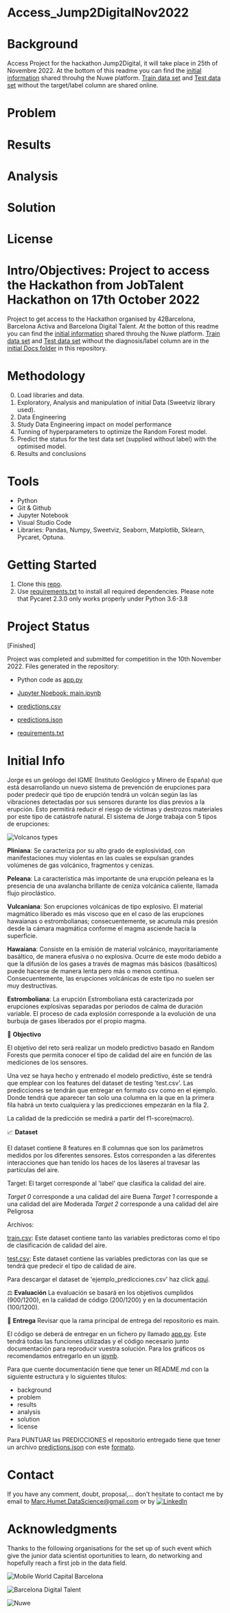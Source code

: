 # Access_Jump2DigitalNov2022


# Background
Access Project for the hackathon Jump2Digital, it will take place in 25th of Novembre 2022. At the bottom of this readme you can find the [initial information](#Initial-Info) shared throuhg the Nuwe platform. [Train data set](https://nuwe.io/dev/challenges/jump2digital2022-data-science#:~:text=Variables%20del%20dataset%3A,ejemplo_predicciones.csv%27%20haz%20click%20aqu%C3%AD.) and [Test data set](https://challenges-asset-files.s3.us-east-2.amazonaws.com/Events/Jump2digital+2022/test.csv) without the target/label column are shared online.


# Problem

# Results

# Analysis

# Solution

# License


# Intro/Objectives: Project to access the Hackathon from JobTalent Hackathon on 17th October 2022

Project to get access to the Hackathon organised by 42Barcelona, Barcelona Activa and Barcelona Digital Talent. At the botton of this readme you can find the [initial information](#Initial-Info) shared throuhg the Nuwe platform. [Train data set](https://github.com/MarkusHumetus/Access_Job_Talent_Oct_2022/blob/main/initial_files/jm_train.csv) and [Test data set](https://github.com/MarkusHumetus/Access_Job_Talent_Oct_2022/blob/main/initial_files/jm_X_test.csv) without the diagnosis/label column are in the [initial Docs folder](https://github.com/MarkusHumetus/Access_Job_Talent_Oct_2022/tree/main/initial_files) in this repository.

    
# Methodology

0. Load libraries and data.
1. Exploratory, Analysis and manipulation of initial Data (Sweetviz library used).
2. Data Engineering
3. Study Data Engineering impact on model performance
4. Tunning of hyperparameters to optimize the Random Forest model.
5. Predict the status for the test data set (supplied without label) with the optimised model.
6. Results and conclusions

# Tools

* Python
* Git & Github
* Jupyter Notebook
* Visual Studio Code
* Libraries: Pandas, Numpy, Sweetviz, Seaborn, Matplotlib, Sklearn, Pycaret, Optuna. 

# Getting Started

1. Clone this [repo](https://github.com/MarkusHumetus/access_Jump2DigitalNov2022).
2. Use [requirements.txt](https://github.com/MarkusHumetus/access_Jump2DigitalNov2022/blob/main/requirements.txt) to install all required dependencies. Please note that Pycaret 2.3.0 only works properly under Python 3.6-3.8

# Project Status

[Finished]

Project was completed and submitted for competition in the 10th November 2022.
Files generated in the repository:

- Python code as [app.py](https://github.com/MarkusHumetus/access_Jump2DigitalNov2022/blob/main/app.py)

- [Jupyter Noebook: main.ipynb](https://github.com/MarkusHumetus/access_Jump2DigitalNov2022/blob/main/main.ipynb)

- [predictions.csv](https://github.com/MarkusHumetus/access_Jump2DigitalNov2022/blob/main/predictions.csv)

- [predictions.json]()

- [requirements.txt](https://github.com/MarkusHumetus/access_Jump2DigitalNov2022/blob/main/requirements.txt)

# Initial Info

Jorge es un geólogo del IGME (Instituto Geológico y Minero de España) que está desarrollando un nuevo sistema de prevención de erupciones para poder predecir qué tipo de erupción tendrá un volcán según las las vibraciones detectadas por sus sensores durante los días previos a la erupción. Esto permitirá reducir el riesgo de víctimas y destrozos materiales por este tipo de catástrofe natural.
El sistema de Jorge trabaja con 5 tipos de erupciones:

![Volcanos types](https://challenges-asset-files.s3.us-east-2.amazonaws.com/data_sets/Data-Science/4+-+events/jobmadrid/images/tipos.jpeg)

__Pliniana__: Se caracteriza por su alto grado de explosividad, con manifestaciones muy violentas en las cuales se expulsan grandes volúmenes de gas volcánico, fragmentos y cenizas.

__Peleana__: La característica más importante de una erupción peleana es la presencia de una avalancha brillante de ceniza volcánica caliente, llamada flujo piroclástico.

__Vulcaniana__: Son erupciones volcánicas de tipo explosivo. El material magmático liberado es más viscoso que en el caso de las erupciones hawaianas o estrombolianas; consecuentemente, se acumula más presión desde la cámara magmática conforme el magma asciende hacia la superficie.

__Hawaiana__: Consiste en la emisión de material volcánico, mayoritariamente basáltico, de manera efusiva o no explosiva. Ocurre de este modo debido a que la difusión de los gases a través de magmas más básicos (basálticos) puede hacerse de manera lenta pero más o menos continua. Consecuentemente, las erupciones volcánicas de este tipo no suelen ser muy destructivas.

__Estromboliana__: La erupción Estromboliana está caracterizada por erupciones explosivas separadas por periodos de calma de duración variable. El proceso de cada explosión corresponde a la evolución de una burbuja de gases liberados por el propio magma.

🎯 __Objectivo__

El objetivo del reto será realizar un modelo predictivo basado en Random Forests que permita conocer el tipo de calidad del aire en función de las mediciones de los sensores.

Una vez se haya hecho y entrenado el modelo predictivo, éste se tendrá que emplear con los features del dataset de testing 'test.csv'. Las predicciones se tendrán que entregar en formato csv como en el ejemplo. Donde tendrá que aparecer tan solo una columna en la que en la primera fila habrá un texto cualquiera y las predicciones empezarán en la fila 2.

La calidad de la predicción se medirá a partir del f1-score(macro).


📈 __Dataset__

El dataset contiene 8 features en 8 columnas que son los parámetros medidos por los diferentes sensores. Estos corresponden a las diferentes interacciones que han tenido los haces de los láseres al travesar las partículas del aire.

Target: El target corresponde al 'label' que clasifica la calidad del aire.

*Target 0* corresponde a una calidad del aire Buena
*Target 1* corresponde a una calidad del aire Moderada
*Target 2* corresponde a una calidad del aire Peligrosa

Archivos:

[train.csv](https://nuwe.io/dev/challenges/jump2digital2022-data-science#:~:text=Variables%20del%20dataset%3A,ejemplo_predicciones.csv%27%20haz%20click%20aqu%C3%AD.): Este dataset contiene tanto las variables predictoras como el tipo de clasificación de calidad del aire.

[test.csv](https://challenges-asset-files.s3.us-east-2.amazonaws.com/Events/Jump2digital+2022/test.csv): Este dataset contiene las variables predictoras con las que se tendrá que predecir el tipo de calidad de aire.

Para descargar el dataset de 'ejemplo_predicciones.csv' haz click [aquí](https://challenges-asset-files.s3.us-east-2.amazonaws.com/data_sets/Data-Science/4+-+events/jump2digital/dataset/ejemplo_predicciones.csv).



⚖ __Evaluación__
La evaluación se basará en los objetivos cumplidos (900/1200), en la calidad de código (200/1200)  y en la documentación (100/1200).

📜 __Entrega__
Revisar que la rama principal de entrega del repositorio es main.

El código se deberá de entregar en un fichero py llamado [app.py](https://github.com/MarkusHumetus/access_Jump2DigitalNov2022/blob/main/app.py). Este tendrá todas las funciones utilizadas y el código necesario junto documentación para reproducir vuestra solución. Para los gráficos os recomendamos entregarlo en un [ipynb](https://github.com/MarkusHumetus/access_Jump2DigitalNov2022/blob/main/main.ipynb).

Para que cuente documentación tiene que tener un README.md con la siguiente estructura y lo siguientes títulos:

* background
* problem
* results
* analysis
* solution
* license

Para PUNTUAR las PREDICCIONES el repositorio entregado tiene que tener un archivo [predictions.json](https://github.com/MarkusHumetus/access_Jump2DigitalNov2022/blob/main/predictions.json) con este [formato](https://github.com/nuwe-io/data-analyser-test-repo/blob/main/predictions.json).

# Contact

If you have any comment, doubt, proposal,... don't hesitate to contact me by email to Marc.Humet.DataScience@gmail.com or by 
 [![LinkedIn][linkedin-shield]][linkedin-url]

<!-- https://www.markdownguide.org/basic-syntax/#reference-style-links -->
[linkedin-url]: https://www.linkedin.com/in/marchumetmontada/
[linkedin-shield]: https://img.shields.io/badge/-LinkedIn-black.svg?style=for-the-badge&logo=linkedin&colorB=555


# Acknowledgments

Thanks to the following organisations for the set up of such event which give the junior data scientist oportunities to learn, do networking and hopefully reach a first job in the data field.

![Mobile World Capital Barcelona](https://ametic.es/sites/default/files//mobile_world_capital_barcelona.png)

![Barcelona Digital Talent](https://challenges-asset-files.s3.us-east-2.amazonaws.com/companies/BDT_card.png)

![Nuwe](https://elreferente.es/wp-content/uploads/2021/12/LOGO_LETTERS_MONO-3.png)

